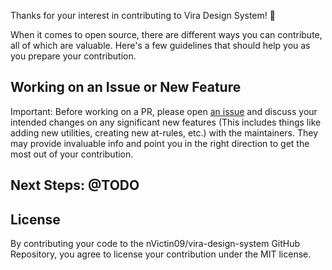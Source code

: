 Thanks for your interest in contributing to Vira Design System! :tada:

When it comes to open source, there are different ways you can contribute, all of which are valuable. Here's a few guidelines that should help you as you prepare your contribution.

## Working on an Issue or New Feature

Important: Before working on a PR, please open [an issue](https://github.com/Victin09/vira-design-system) and discuss your intended changes on any significant new features (This includes things like adding new utilities, creating new at-rules, etc.) with the maintainers. They may provide invaluable info and point you in the right direction to get the most out of your contribution.

## Next Steps: @TODO

## License

By contributing your code to the nVictin09/vira-design-system GitHub Repository, you agree to license your contribution under the MIT license.
